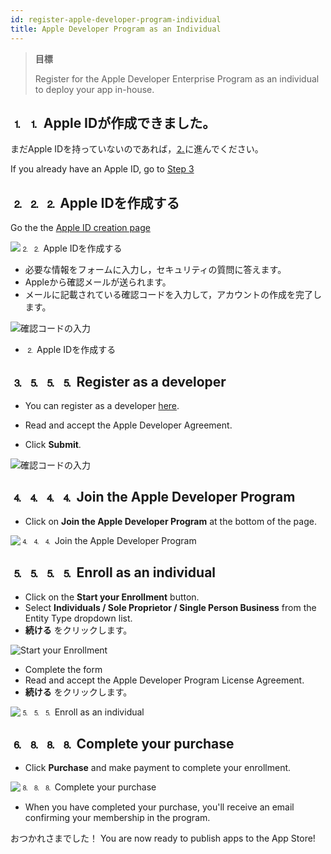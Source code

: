 ```yaml
---
id: register-apple-developer-program-individual
title: Apple Developer Program as an Individual
---
```


> **目標**
> 
> Register for the Apple Developer Enterprise Program as an individual to deploy your app in-house.

## ⒈ ⒈ Apple IDが作成できました。

まだApple IDを持っていないのであれば，[⒉](#step-2-create-your-apple-id)に進んでください。

If you already have an Apple ID, go to [Step 3](#step-3-register-as-a-developer)

## ⒉ ⒉ ⒉ Apple IDを作成する

Go the the [Apple ID creation page](https://appleid.apple.com/)

![⒉ ⒉ Apple IDを作成する](img/Apple-ID-Creation-Page-4D-for-iOS.png)

* 必要な情報をフォームに入力し，セキュリティの質問に答えます。
* Appleから確認メールが送られます。
* メールに記載されている確認コードを入力して，アカウントの作成を完了します。

![確認コードの入力](img/Register-developer-program-4D-for-iOS.png)

* ⒉ Apple IDを作成する

## ⒊ ⒌ ⒌ ⒌ Register as a developer

* You can register as a developer [here](https://developer.apple.com/account/).

* Read and accept the Apple Developer Agreement.
* Click **Submit**.

![確認コードの入力](img/Register-developer-4D-for-iOS.png)

## ⒋ ⒋ ⒋ ⒋ Join the Apple Developer Program

* Click on **Join the Apple Developer Program** at the bottom of the page.

![⒋ ⒋ ⒋ Join the Apple Developer Program](img/Join-Apple-Developer-Program-individuals-4D-for-iOS.png)

## ⒌ ⒌ ⒌ ⒌ Enroll as an individual

* Click on the **Start your Enrollment** button.
* Select **Individuals / Sole Proprietor / Single Person Business** from the Entity Type dropdown list.
* **続ける** をクリックします。

![Start your Enrollment](img/Apple-Developer-Program-Individuals-4D-for-iOS.png)

* Complete the form
* Read and accept the Apple Developer Program License Agreement.
* **続ける** をクリックします。

![⒌ ⒌ ⒌ Enroll as an individual](img/Apple-Developer-Program-Enrollment-4D-for-iOS.png)

## ⒍ ⒏ ⒏ ⒏ Complete your purchase

* Click **Purchase** and make payment to complete your enrollment.

![⒏ ⒏ ⒏ Complete your purchase](img/Complete-Purchase-Apple-Developer-Program-4D-for-iOS.png)

* When you have completed your purchase, you'll receive an email confirming your membership in the program.

おつかれさまでした！ You are now ready to publish apps to the App Store!